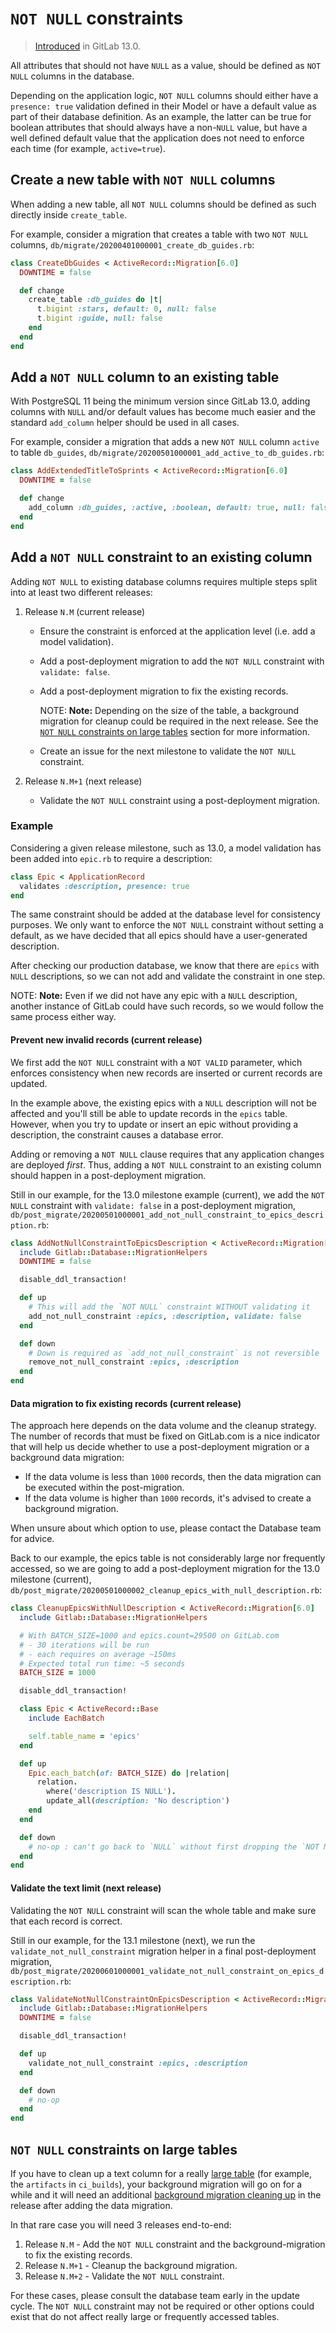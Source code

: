# `NOT NULL` constraints

> [Introduced](https://gitlab.com/gitlab-org/gitlab/-/issues/38358) in GitLab 13.0.

All attributes that should not have `NULL` as a value, should be defined as `NOT NULL`
columns in the database.

Depending on the application logic, `NOT NULL` columns should either have a `presence: true`
validation defined in their Model or have a default value as part of their database definition.
As an example, the latter can be true for boolean attributes that should always have a non-`NULL`
value, but have a well defined default value that the application does not need to enforce each
time (for example, `active=true`).

## Create a new table with `NOT NULL` columns

When adding a new table, all `NOT NULL` columns should be defined as such directly inside `create_table`.

For example, consider a migration that creates a table with two `NOT NULL` columns,
`db/migrate/20200401000001_create_db_guides.rb`:

```ruby
class CreateDbGuides < ActiveRecord::Migration[6.0]
  DOWNTIME = false

  def change
    create_table :db_guides do |t|
      t.bigint :stars, default: 0, null: false
      t.bigint :guide, null: false
    end
  end
end
```

## Add a `NOT NULL` column to an existing table

With PostgreSQL 11 being the minimum version since GitLab 13.0, adding columns with `NULL` and/or
default values has become much easier and the standard `add_column` helper should be used in all cases.

For example, consider a migration that adds a new `NOT NULL` column `active` to table `db_guides`,
`db/migrate/20200501000001_add_active_to_db_guides.rb`:

```ruby
class AddExtendedTitleToSprints < ActiveRecord::Migration[6.0]
  DOWNTIME = false

  def change
    add_column :db_guides, :active, :boolean, default: true, null: false
  end
end
```

## Add a `NOT NULL` constraint to an existing column

Adding `NOT NULL` to existing database columns requires multiple steps split into at least two
different releases:

1. Release `N.M` (current release)

   - Ensure the constraint is enforced at the application level (i.e. add a model validation).
   - Add a post-deployment migration to add the `NOT NULL` constraint with `validate: false`.
   - Add a post-deployment migration to fix the existing records.

     NOTE: **Note:**
     Depending on the size of the table, a background migration for cleanup could be required in the next release.
     See the [`NOT NULL` constraints on large tables](not_null_constraints.md#not-null-constraints-on-large-tables) section for more information.

   - Create an issue for the next milestone to validate the `NOT NULL` constraint.

1. Release `N.M+1` (next release)

   - Validate the `NOT NULL` constraint using a post-deployment migration.

### Example

Considering a given release milestone, such as 13.0, a model validation has been added into `epic.rb`
to require a description:

```ruby
class Epic < ApplicationRecord
  validates :description, presence: true
end
```

The same constraint should be added at the database level for consistency purposes.
We only want to enforce the `NOT NULL` constraint without setting a default, as we have decided
that all epics should have a user-generated description.

After checking our production database, we know that there are `epics` with `NULL` descriptions,
so we can not add and validate the constraint in one step.

NOTE: **Note:**
Even if we did not have any epic with a `NULL` description, another instance of GitLab could have
such records, so we would follow the same process either way.

#### Prevent new invalid records (current release)

We first add the `NOT NULL` constraint with a `NOT VALID` parameter, which enforces consistency
when new records are inserted or current records are updated.

In the example above, the existing epics with a `NULL` description will not be affected and you'll
still be able to update records in the `epics` table. However, when you try to update or insert
an epic without providing a description, the constraint causes a database error.

Adding or removing a `NOT NULL` clause requires that any application changes are deployed _first_.
Thus, adding a `NOT NULL` constraint to an existing column should happen in a post-deployment migration.

Still in our example, for the 13.0 milestone example (current), we add the `NOT NULL` constraint
with `validate: false` in a post-deployment migration,
`db/post_migrate/20200501000001_add_not_null_constraint_to_epics_description.rb`:

```ruby
class AddNotNullConstraintToEpicsDescription < ActiveRecord::Migration[6.0]
  include Gitlab::Database::MigrationHelpers
  DOWNTIME = false

  disable_ddl_transaction!

  def up
    # This will add the `NOT NULL` constraint WITHOUT validating it
    add_not_null_constraint :epics, :description, validate: false
  end

  def down
    # Down is required as `add_not_null_constraint` is not reversible
    remove_not_null_constraint :epics, :description
  end
end
```

#### Data migration to fix existing records (current release)

The approach here depends on the data volume and the cleanup strategy. The number of records that
must be fixed on GitLab.com is a nice indicator that will help us decide whether to use a
post-deployment migration or a background data migration:

- If the data volume is less than `1000` records, then the data migration can be executed within the post-migration.
- If the data volume is higher than `1000` records, it's advised to create a background migration.

When unsure about which option to use, please contact the Database team for advice.

Back to our example, the epics table is not considerably large nor frequently accessed,
so we are going to add a post-deployment migration for the 13.0 milestone (current),
`db/post_migrate/20200501000002_cleanup_epics_with_null_description.rb`:

```ruby
class CleanupEpicsWithNullDescription < ActiveRecord::Migration[6.0]
  include Gitlab::Database::MigrationHelpers

  # With BATCH_SIZE=1000 and epics.count=29500 on GitLab.com
  # - 30 iterations will be run
  # - each requires on average ~150ms
  # Expected total run time: ~5 seconds
  BATCH_SIZE = 1000

  disable_ddl_transaction!

  class Epic < ActiveRecord::Base
    include EachBatch

    self.table_name = 'epics'
  end

  def up
    Epic.each_batch(of: BATCH_SIZE) do |relation|
      relation.
        where('description IS NULL').
        update_all(description: 'No description')
    end
  end

  def down
    # no-op : can't go back to `NULL` without first dropping the `NOT NULL` constraint
  end
end
```

#### Validate the text limit (next release)

Validating the `NOT NULL` constraint will scan the whole table and make sure that each record is correct.

Still in our example, for the 13.1 milestone (next), we run the `validate_not_null_constraint`
migration helper in a final post-deployment migration,
`db/post_migrate/20200601000001_validate_not_null_constraint_on_epics_description.rb`:

```ruby
class ValidateNotNullConstraintOnEpicsDescription < ActiveRecord::Migration[6.0]
  include Gitlab::Database::MigrationHelpers
  DOWNTIME = false

  disable_ddl_transaction!

  def up
    validate_not_null_constraint :epics, :description
  end

  def down
    # no-op
  end
end
```

## `NOT NULL` constraints on large tables

If you have to clean up a text column for a really [large table](https://gitlab.com/gitlab-org/gitlab/-/blob/master/rubocop/migration_helpers.rb#L12)
(for example, the `artifacts` in `ci_builds`), your background migration will go on for a while and
it will need an additional [background migration cleaning up](../background_migrations.md#cleaning-up)
in the release after adding the data migration.

In that rare case you will need 3 releases end-to-end:

1. Release `N.M` - Add the `NOT NULL` constraint and the background-migration to fix the existing records.
1. Release `N.M+1` - Cleanup the background migration.
1. Release `N.M+2` - Validate the `NOT NULL` constraint.

For these cases, please consult the database team early in the update cycle. The `NOT NULL`
constraint may not be required or other options could exist that do not affect really large
or frequently accessed tables.
